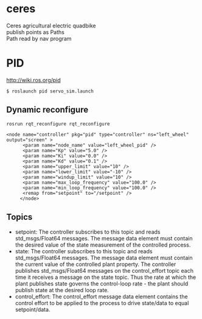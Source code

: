 # ceres
Ceres agricultural electric quadbike <br>
publish points as Paths <br>
Path read by nav program<br>

# PID
http://wiki.ros.org/pid
```
$ roslaunch pid servo_sim.launch
```
## Dynamic reconfigure
```
rosrun rqt_reconfigure rqt_reconfigure
```
```
<node name="controller" pkg="pid" type="controller" ns="left_wheel" output="screen" >
      <param name="node_name" value="left_wheel_pid" />
      <param name="Kp" value="5.0" />
      <param name="Ki" value="0.0" />
      <param name="Kd" value="0.1" />
      <param name="upper_limit" value="10" />
      <param name="lower_limit" value="-10" />
      <param name="windup_limit" value="10" />
      <param name="max_loop_frequency" value="100.0" />
      <param name="min_loop_frequency" value="100.0" />
      <remap from="setpoint" to="/setpoint" />
     </node>
```
## Topics
- setpoint: The controller subscribes to this topic and reads std_msgs/Float64 messages. The message data element must contain the desired value of the state measurement of the controlled process.
- state: The controller subscribes to this topic and reads std_msgs/Float64 messages. The message data element must contain the current value of the controlled plant property. The controller publishes std_msgs/Float64 messages on the control_effort topic each time it receives a message on the state topic. Thus the rate at which the plant publishes state governs the control-loop rate - the plant should publish state at the desired loop rate.
- control_effort: The control_effort message data element contains the control effort to be applied to the process to drive state/data to equal setpoint/data. 
